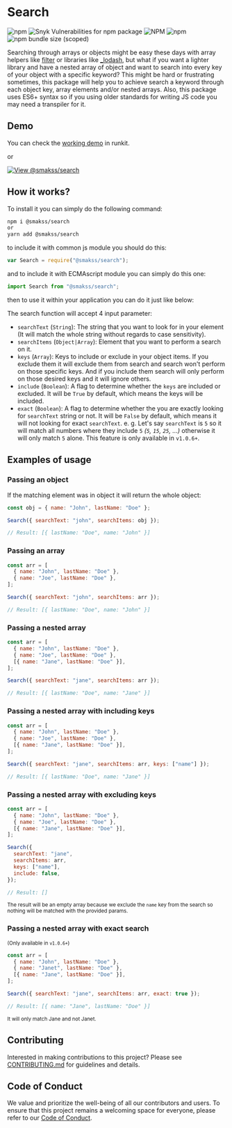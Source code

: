 # Search

![npm](https://img.shields.io/npm/v/@smakss/search) ![Snyk Vulnerabilities for npm package](https://img.shields.io/snyk/vulnerabilities/npm/@smakss/search) ![NPM](https://img.shields.io/npm/l/@smakss/search) ![npm](https://img.shields.io/npm/dt/@smakss/search) ![npm bundle size (scoped)](https://img.shields.io/bundlephobia/min/@smakss/search)

Searching through arrays or objects might be easy these days with array helpers like [filter](https://developer.mozilla.org/en-US/docs/Web/JavaScript/Reference/Global_Objects/Array/filter) or libraries like [\_lodash](https://www.npmjs.com/package/lodash), but what if you want a lighter library and have a nested array of object and want to search into every key of your object with a specific keyword? This might be hard or frustrating sometimes, this package will help you to achieve search a keyword through each object key, array elements and/or nested arrays. Also, this package uses ES6+ syntax so if you using older standards for writing JS code you may need a transpiler for it.

## Demo

You can check the [working demo](https://runkit.com/smakss/5f738b7f464579001bfda2d0) in runkit.

or

[![View @smakss/search](https://codesandbox.io/static/img/play-codesandbox.svg)](https://codesandbox.io/s/smakss-search-zlqtu3?fontsize=14&hidenavigation=1&theme=dark)

## How it works?

To install it you can simply do the following command:

```bash
npm i @smakss/search
or
yarn add @smakss/search
```

to include it with common js module you should do this:

```js
var Search = require("@smakss/search");
```

and to include it with ECMAscript module you can simply do this one:

```js
import Search from "@smakss/search";
```

then to use it within your application you can do it just like below:

The search function will accept 4 input parameter:

- `searchText` (`String`): The string that you want to look for in your element (It will match the whole string without regards to case sensitivity).
- `searchItems` (`Object|Array`): Element that you want to perform a search on it.
- `keys` (`Array`): Keys to include or exclude in your object items. If you exclude them it will exclude them from search and search won't perform on those specific keys. And if you include them search will only perform on those desired keys and it will ignore others.
- `include` (`Boolean`): A flag to determine whether the `keys` are included or excluded. It will be `True` by default, which means the keys will be included.
- `exact` (`Boolean`): A flag to determine whether the you are exactly looking for `searchText` string or not. It will be `False` by default, which means it will not looking for exact `searchText`. e. g. Let's say `searchText` is `5` so it will match all numbers where they include `5` _(`5`, `15`, `25`, ...)_ otherwise it will only match `5` alone. This feature is only available in `v1.0.6+`.

## Examples of usage

### Passing an object

If the matching element was in object it will return the whole object:

```js
const obj = { name: "John", lastName: "Doe" };

Search({ searchText: "john", searchItems: obj });

// Result: [{ lastName: "Doe", name: "John" }]
```

### Passing an array

```js
const arr = [
  { name: "John", lastName: "Doe" },
  { name: "Joe", lastName: "Doe" },
];

Search({ searchText: "john", searchItems: arr });

// Result: [{ lastName: "Doe", name: "John" }]
```

### Passing a nested array

```js
const arr = [
  { name: "John", lastName: "Doe" },
  { name: "Joe", lastName: "Doe" },
  [{ name: "Jane", lastName: "Doe" }],
];

Search({ searchText: "jane", searchItems: arr });

// Result: [{ lastName: "Doe", name: "Jane" }]
```

### Passing a nested array with including keys

```js
const arr = [
  { name: "John", lastName: "Doe" },
  { name: "Joe", lastName: "Doe" },
  [{ name: "Jane", lastName: "Doe" }],
];

Search({ searchText: "jane", searchItems: arr, keys: ["name"] });

// Result: [{ lastName: "Doe", name: "Jane" }]
```

### Passing a nested array with excluding keys

```js
const arr = [
  { name: "John", lastName: "Doe" },
  { name: "Joe", lastName: "Doe" },
  [{ name: "Jane", lastName: "Doe" }],
];

Search({
  searchText: "jane",
  searchItems: arr,
  keys: ["name"],
  include: false,
});

// Result: []
```

<sub>The result will be an empty array because we exclude the `name` key from the search so nothing will be matched with the provided params.</sub>

### Passing a nested array with exact search

<sub>(Only available in `v1.0.6+`)</sub>

```js
const arr = [
  { name: "John", lastName: "Doe" },
  { name: "Janet", lastName: "Doe" },
  [{ name: "Jane", lastName: "Doe" }],
];

Search({ searchText: "jane", searchItems: arr, exact: true });

// Result: [{ name: "Jane", lastName: "Doe" }]
```

<sub>It will only match Jane and not Janet.</sub>

## Contributing

Interested in making contributions to this project? Please see [CONTRIBUTING.md](https://github.com/SMAKSS/search/blob/master/.github/CONTRIBUTING.md) for guidelines and details.

## Code of Conduct

We value and prioritize the well-being of all our contributors and users. To ensure that this project remains a welcoming space for everyone, please refer to our [Code of Conduct](https://github.com/SMAKSS/search/blob/master/.github/CODE_OF_CONDUCT.md).
